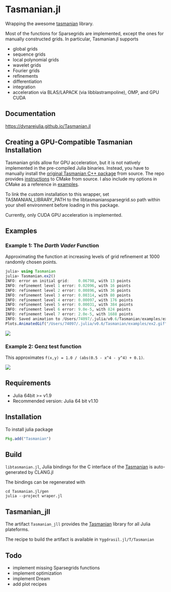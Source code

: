 # Tasmanian.jl 

Wrapping the awesome [tasmanian](https://github.com/ORNL/Tasmanian) library.

Most of the functions for Sparsegrids are implemented, except the ones
for manually constructed grids. In particular, Tasmanian.jl supports
- global grids
- sequence grids
- local polynomial grids
- wavelet grids
- Fourier grids
- refinements
- differentiation
- integration
- acceleration via BLAS/LAPACK (via libblastrampoline), OMP, and GPU CUDA

## Documentation

https://dynarejulia.github.io/Tasmanian.jl

## Creating a GPU-Compatible Tasmanian Installation

Tasmanian grids allow for GPU acceleration, but it is not natively implemented
in the pre-compiled Julia binaries. Instead, you have to manually install the 
[original Tasmanian C++ package](https://github.com/ORNL/TASMANIAN/) from source.
The repo provides [instructions](https://github.com/ORNL/TASMANIAN/blob/master/Doxygen/Installation.md)
to CMake from source. I also include my options in CMake as a reference in [examples](examples/cmake_example.sh).

To link the custom installation to this wrapper, set TASMANIAN_LIBRARY_PATH to 
the libtasmaniansparsegrid.so path within your shell environment before loading
in this package.

Currently, only CUDA GPU acceleration is implemented.

## Examples

### Example 1: The *Darth Vader* Function

Approximating the function at increasing levels of grid refinement at 1000 randomly chosen points.


```julia
julia> using Tasmanian
julia> Tasmanian.ex2()
INFO: error on initial grid:    0.06798, with 13 points
INFO: refinement level 1 error: 0.02096, with 16 points
INFO: refinement level 2 error: 0.00896, with 36 points
INFO: refinement level 3 error: 0.00314, with 80 points
INFO: refinement level 4 error: 0.00097, with 176 points
INFO: refinement level 5 error: 0.00031, with 384 points
INFO: refinement level 6 error: 9.0e-5, with 824 points
INFO: refinement level 7 error: 2.0e-5, with 1688 points
INFO: Saved animation to /Users/74097/.julia/v0.6/Tasmanian/examples/ex2.gif
Plots.AnimatedGif("/Users/74097/.julia/v0.6/Tasmanian/examples/ex2.gif")
```

![](examples/ex2.gif)

### Example 2: Genz test function

This approximates `f(x,y) = 1.0 / (abs(0.5 - x^4 - y^4) + 0.1)`.


![](examples/ex3.gif)

## Requirements
- Julia 64bit >= v1.9
- Recommended version: Julia 64 bit v1.10

## Installation

To install julia package

```julia
Pkg.add("Tasmanian")
```

## Build

`libtasmanian.jl`, Julia bindings for the C interface of the
[Tasmanian](https://github.com/ORNL/TASMANIAN) is auto-generated by
CLANG.jl

The bindings can be regenerated with
```
cd Tasmanian.jl/gen
julia --project wraper.jl
```

## Tasmanian_jll

The artifact `Tasmanian_jll` provides the
[Tasmanian](https://github.com/ORNL/TASMANIAN) library for all Julia
plateforms.

The recipe to build the artifact is available in `Yggdrasil.jl/T/Tasmanian`

## Todo

- implement missing Sparsegrids functions
- implement optimization
- implement Dream
- add plot recipes
